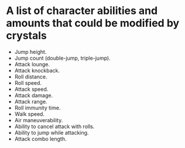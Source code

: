 
# A list of character abilities and amounts that could be modified by crystals

- Jump height.
- Jump count (double-jump, triple-jump).
- Attack lounge.
- Attack knockback.
- Roll distance.
- Roll speed.
- Attack speed.
- Attack damage.
- Attack range.
- Roll immunity time.
- Walk speed.
- Air maneuverability.
- Ability to cancel attack with rolls.
- Ability to jump while attacking.
- Attack combo length.
